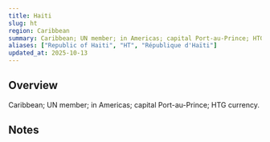 ```yaml
---
title: Haiti
slug: ht
region: Caribbean
summary: Caribbean; UN member; in Americas; capital Port-au-Prince; HTG currency.
aliases: ["Republic of Haiti", "HT", "République d'Haïti"]
updated_at: 2025-10-13
---
```


## Overview

Caribbean; UN member; in Americas; capital Port-au-Prince; HTG currency.

## Notes

<!-- Add your first note below -->
